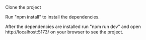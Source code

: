 Clone the project

Run "npm install" to install the dependencies.

After the dependencies are installed run "npm run dev" and open http://localhost:5173/ on your browser to see the project.